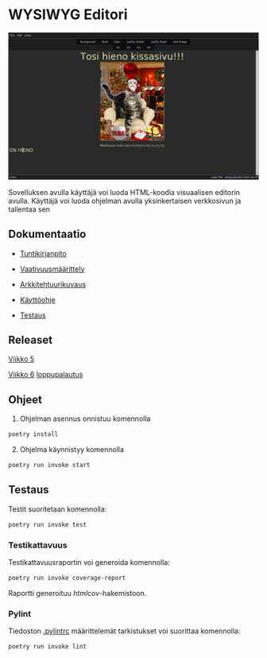 # WYSIWYG Editori

![kuva](./dokumentaatio/kuvat/screenshot.png)

Sovelluksen avulla käyttäjä voi luoda HTML-koodia visuaalisen editorin avulla. Käyttäjä voi luoda ohjelman avulla yksinkertaisen verkkosivun ja tallentaa sen


## Dokumentaatio
 - [Tuntikirjanpito](./dokumentaatio/tuntikirjanpito.md)

- [Vaativuusmäärittely](./dokumentaatio/vaativuusmaarittely.md)

- [Arkkitehtuurikuvaus](./dokumentaatio/arkkitehtuurikuvaus.md)

- [Käyttöohje](./dokumentaatio/kayttoohje.md)

- [Testaus](./dokumentaatio/testaus.md)

## Releaset

[Viikko 5](https://github.com/msha/ot-harjoitustyo/releases/tag/v0.1.0)

[Viikko 6](https://github.com/msha/ot-harjoitustyo/releases/tag/v0.2.0)
[loppupalautus](https://github.com/msha/ot-harjoitustyo/releases/tag/v1.0.0)

## Ohjeet

1. Ohjelman asennus onnistuu komennolla
```bash
poetry install
```
2. Ohjelma käynnistyy komennolla
```bash
poetry run invoke start
```


## Testaus

Testit suoritetaan komennolla:

```bash
poetry run invoke test
```

### Testikattavuus

Testikattavuusraportin voi generoida komennolla:

```bash
poetry run invoke coverage-report
```

Raportti generoituu _htmlcov_-hakemistoon.

### Pylint

Tiedoston [.pylintrc](./.pylintrc) määrittelemät tarkistukset voi suorittaa komennolla:

```bash
poetry run invoke lint
```
